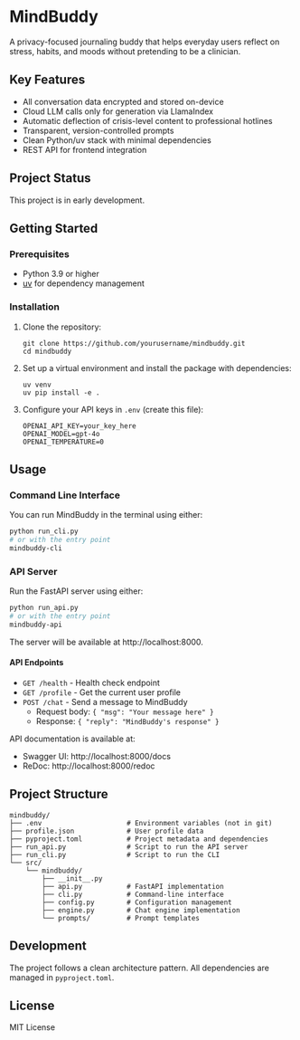# MindBuddy

A privacy-focused journaling buddy that helps everyday users reflect on stress, habits, and moods without pretending to be a clinician.

## Key Features

- All conversation data encrypted and stored on-device
- Cloud LLM calls only for generation via LlamaIndex
- Automatic deflection of crisis-level content to professional hotlines
- Transparent, version-controlled prompts
- Clean Python/uv stack with minimal dependencies
- REST API for frontend integration

## Project Status

This project is in early development.

## Getting Started

### Prerequisites

- Python 3.9 or higher
- [uv](https://github.com/astral-sh/uv) for dependency management

### Installation

1. Clone the repository:
   ```
   git clone https://github.com/yourusername/mindbuddy.git
   cd mindbuddy
   ```

2. Set up a virtual environment and install the package with dependencies:
   ```
   uv venv
   uv pip install -e .
   ```

3. Configure your API keys in `.env` (create this file):
   ```
   OPENAI_API_KEY=your_key_here
   OPENAI_MODEL=gpt-4o
   OPENAI_TEMPERATURE=0
   ```

## Usage

### Command Line Interface

You can run MindBuddy in the terminal using either:

```bash
python run_cli.py
# or with the entry point
mindbuddy-cli
```

### API Server

Run the FastAPI server using either:

```bash
python run_api.py
# or with the entry point
mindbuddy-api
```

The server will be available at http://localhost:8000.

#### API Endpoints

- `GET /health` - Health check endpoint
- `GET /profile` - Get the current user profile
- `POST /chat` - Send a message to MindBuddy
  - Request body: `{ "msg": "Your message here" }`
  - Response: `{ "reply": "MindBuddy's response" }`

API documentation is available at:
- Swagger UI: http://localhost:8000/docs
- ReDoc: http://localhost:8000/redoc

## Project Structure

```
mindbuddy/
├── .env                     # Environment variables (not in git)
├── profile.json             # User profile data
├── pyproject.toml           # Project metadata and dependencies
├── run_api.py               # Script to run the API server
├── run_cli.py               # Script to run the CLI
└── src/
    └── mindbuddy/
        ├── __init__.py
        ├── api.py           # FastAPI implementation
        ├── cli.py           # Command-line interface
        ├── config.py        # Configuration management
        ├── engine.py        # Chat engine implementation
        └── prompts/         # Prompt templates
```

## Development

The project follows a clean architecture pattern. All dependencies are managed in `pyproject.toml`.

## License

MIT License 
